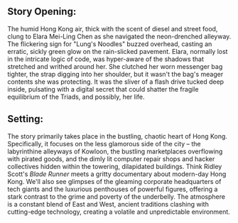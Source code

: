 ## Story Opening:

The humid Hong Kong air, thick with the scent of diesel and street food, clung to Elara Mei-Ling Chen as she navigated the neon-drenched alleyway. The flickering sign for "Lung's Noodles" buzzed overhead, casting an erratic, sickly green glow on the rain-slicked pavement. Elara, normally lost in the intricate logic of code, was hyper-aware of the shadows that stretched and writhed around her. She clutched her worn messenger bag tighter, the strap digging into her shoulder, but it wasn't the bag's meager contents she was protecting. It was the sliver of a flash drive tucked deep inside, pulsating with a digital secret that could shatter the fragile equilibrium of the Triads, and possibly, her life.

## Setting:

The story primarily takes place in the bustling, chaotic heart of Hong Kong. Specifically, it focuses on the less glamorous side of the city – the labyrinthine alleyways of Kowloon, the bustling marketplaces overflowing with pirated goods, and the dimly lit computer repair shops and hacker collectives hidden within the towering, dilapidated buildings. Think Ridley Scott's *Blade Runner* meets a gritty documentary about modern-day Hong Kong. We'll also see glimpses of the gleaming corporate headquarters of tech giants and the luxurious penthouses of powerful figures, offering a stark contrast to the grime and poverty of the underbelly. The atmosphere is a constant blend of East and West, ancient traditions clashing with cutting-edge technology, creating a volatile and unpredictable environment.
